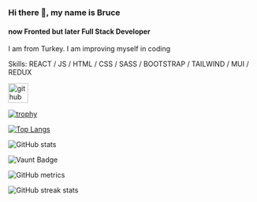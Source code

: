 ### Hi there 👋, my name is Bruce
#### now Fronted but later Full Stack Developer
I am from Turkey. I am improving myself in coding

Skills: REACT / JS / HTML / CSS / SASS / BOOTSTRAP / TAILWIND / MUI / REDUX




[<img src='https://cdn.jsdelivr.net/npm/simple-icons@3.0.1/icons/github.svg' alt='github' height='40'>](https://github.com/brucehillwalley)  

[![trophy](https://github-profile-trophy.vercel.app/?username=brucehillwalley)](https://github.com/ryo-ma/github-profile-trophy)

[![Top Langs](https://github-readme-stats.vercel.app/api/top-langs/?username=brucehillwalley)](https://github.com/anuraghazra/github-readme-stats)

![GitHub stats](https://github-readme-stats.vercel.app/api?username=brucehillwalley&show_icons=true)  

![Vaunt Badge](https://api.vaunt.dev/v1/github/entities/brucehillwalley/contributions?format=svg&private=false)  

![GitHub metrics](https://metrics.lecoq.io/brucehillwalley)  

![GitHub streak stats](https://streak-stats.demolab.com/?user=brucehillwalley)  

